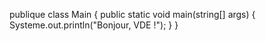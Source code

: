  publique class Main {
  public  static  void  main(string[] args) {
   Systeme.out.println("Bonjour, VDE !");
    }
}
